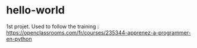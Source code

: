 # hello-world
1st projet. 
Used to follow the training : https://openclassrooms.com/fr/courses/235344-apprenez-a-programmer-en-python

